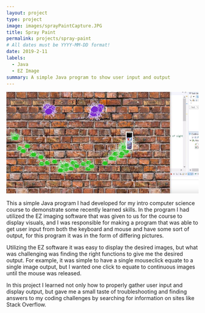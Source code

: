 ```yaml
---
layout: project
type: project
image: images/sprayPaintCapture.JPG
title: Spray Paint
permalink: projects/spray-paint
# All dates must be YYYY-MM-DD format!
date: 2019-2-11
labels:
  - Java
  - EZ Image
summary: A simple Java program to show user input and output
---
```


<img class="ui medium right floated rounded image" src="../images/sprayPaintCapture.JPG">

This a simple Java program I had developed for my intro computer science course to demonstrate some recently learned skills. In the program I had utilized the EZ imaging software that was given to us for the course to display visuals, and I was responsible for making a program that was able to get user input from both the keyboard and mouse and have some sort of output, for this program it was in the form of differing pictures.

Utilizing the EZ software it was easy to display the desired images, but what was challenging was finding the right functions to give me the desired output. For example, it was simple to have a single mouseclick equate to a single image output, but I wanted one click to equate to continuous images until the mouse was released.

In this project I learned not only how to properly gather user input and display output, but gave me a small taste of troubleshooting and finding answers to my coding challenges by searching for information on sites like Stack Overflow.
